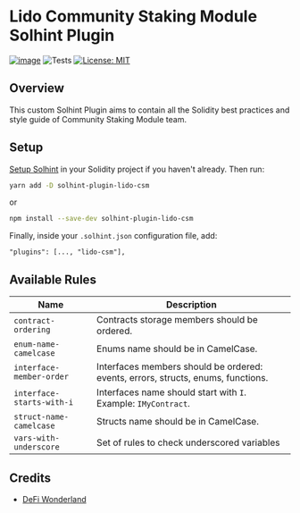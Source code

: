 # Lido Community Staking Module Solhint Plugin

[![image](https://img.shields.io/npm/v/solhint-plugin-lido-csm.svg?style=flat-square)](https://www.npmjs.org/package/solhint-plugin-lido-csm)
![Tests](https://github.com/lidofinance/solhint-plugin-lido-csm/actions/workflows/unit-tests.yml/badge.svg)
[![License: MIT](https://img.shields.io/badge/License-MIT-blue.svg)](https://github.com/lidofinance/solhint-plugin-lido-csm/blob/main/LICENSE)

## Overview

This custom Solhint Plugin aims to contain all the Solidity best practices and style guide of Community Staking
Module team.

## Setup

[Setup Solhint](TODO) in your Solidity project if you haven't already. Then run:

```sh
yarn add -D solhint-plugin-lido-csm
```

or

```sh
npm install --save-dev solhint-plugin-lido-csm
```

Finally, inside your `.solhint.json` configuration file, add:

```
"plugins": [..., "lido-csm"],
```

## Available Rules

| Name                      | Description                                                                      |
| ------------------------- | -------------------------------------------------------------------------------- |
| `contract-ordering`       | Contracts storage members should be ordered.                                     |
| `enum-name-camelcase`     | Enums name should be in CamelCase.                                               |
| `interface-member-order`  | Interfaces members should be ordered: events, errors, structs, enums, functions. |
| `interface-starts-with-i` | Interfaces name should start with `I`. Example: `IMyContract`.                   |
| `struct-name-camelcase`   | Structs name should be in CamelCase.                                             |
| `vars-with-underscore`    | Set of rules to check underscored variables                                      |

## Credits

- [DeFi Wonderland](https://defi.sucks)

